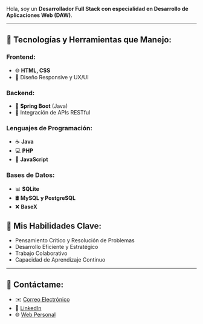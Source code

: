 Hola, soy un **Desarrollador Full Stack con especialidad en Desarrollo de Aplicaciones Web (DAW)**.

---

## 🚀 **Tecnologías y Herramientas que Manejo:**

### **Frontend:**
- 🌐 **HTML, CSS**
- 🎨 Diseño Responsive y UX/UI

### **Backend:**
- 🧩 **Spring Boot** (Java)
- 🔗 Integración de APIs RESTful

### **Lenguajes de Programación:**
- ☕ **Java**
- 💻 **PHP**
- 📌 **JavaScript**

### **Bases de Datos:**
- 📊 **SQLite**
- 🛢️ **MySQL y PostgreSQL**
- ❌ **BaseX**

## 🎯 **Mis Habilidades Clave:**
- Pensamiento Crítico y Resolución de Problemas
- Desarrollo Eficiente y Estratégico
- Trabajo Colaborativo
- Capacidad de Aprendizaje Continuo

---

## 🔗 **Contáctame:**
- ✉️ [Correo Electrónico](mailto:josmenmar3@alu.edu.gva.es)
- 💼 [LinkedIn](https://www.linkedin.com/in/josemeneu)
- 🌐 [Web Personal](https://josemeneu.com)

